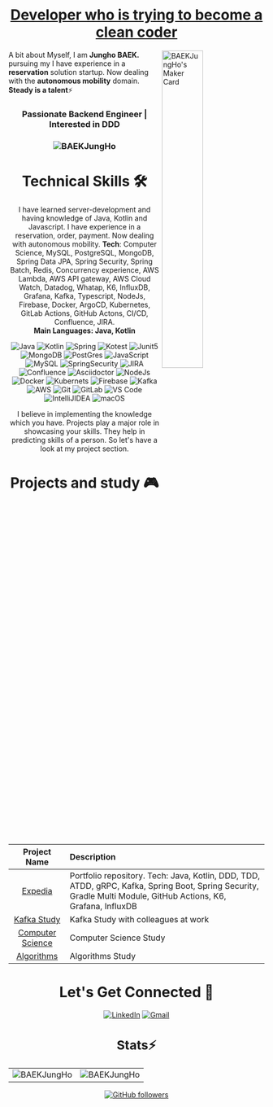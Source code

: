 <h1 align="center" ><a href="https://baekjungho.github.io/wiki/cleancode/cleancode-guide/" target="_blank"> Developer who is trying to become a clean coder </a></h1>
<a href="https://makers.appwrite.io/BAEKJungHo">
    <img width="40%" align="right" src="https://appwrite.io/cards/makers/BAEKJungHo" alt="BAEKJungHo's Maker Card" />
</a>

A bit about Myself, I am <b>Jungho BAEK.</b> pursuing my I have experience in a <b>reservation</b> solution startup. Now dealing with the <b>autonomous mobility</b> domain. <b>Steady is a talent</b>⚡

<h3 align="center"> Passionate Backend Engineer | Interested in DDD </h3>

<h3><p align="center"> <img src="https://komarev.com/ghpvc/?username=BAEKJungHo&label=Profile%20views&color=6805D3&style=flat" alt="BAEKJungHo" /></p></h3>
   <div align="center">

<h1>Technical Skills 🛠</h1>
   
I have learned server-development and having knowledge of Java, Kotlin and Javascript. I have experience in a reservation, order, payment. Now dealing with autonomous mobility. <b>Tech</b>: Computer Science, MySQL, PostgreSQL, MongoDB, Spring Data JPA, Spring Security, Spring Batch, Redis, Concurrency experience, AWS Lambda, AWS API gateway, AWS Cloud Watch, Datadog, Whatap, K6, InfluxDB, Grafana, Kafka, Typescript, NodeJs, Firebase, Docker, ArgoCD, Kubernetes, GitLab Actions, GitHub Actons, CI/CD, Confluence, JIRA.<br>
 <b>Main Languages: Java, Kotlin</b>

<p align="center"> 
 <img alt="Java" src="https://img.shields.io/badge/java-D00000.svg?&style=for-the-badge&logo=java&logoColor=white" />
 <img alt="Kotlin" src="https://img.shields.io/badge/kotlin-7F52FF.svg?&style=for-the-badge&logo=kotlin&logoColor=white" />
 <img alt="Spring" src="https://img.shields.io/badge/Spring-6DB33F?style=for-the-badge&logo=Spring&logoColor=white">
 <img alt="Kotest" src="https://img.shields.io/badge/Kotest-12133F?style=for-the-badge&logo=Kotlin&logoColor=blue">
 <img alt="Junit5" src="https://img.shields.io/badge/Junit5-25A162?style=for-the-badge&logo=Junit5&logoColor=blue">
 <img alt="MongoDB" src="https://img.shields.io/badge/MongoDB-white?style=for-the-badge&logo=mongodb&logoColor=4EA94B" />
 <img alt="PostGres" src="https://img.shields.io/badge/postgres-%23316192.svg?style=for-the-badge&logo=postgresql&logoColor=white">
 <img alt="JavaScript" src="https://img.shields.io/badge/javascript-%23323330.svg?&style=for-the-badge&logo=javascript&logoColor=%23F7DF1E" />
 <img alt="MySQL" src="https://img.shields.io/badge/MySQL-00000F?style=for-the-badge&logo=mysql&logoColor=white" />
 <img alt="SpringSecurity" src="https://img.shields.io/badge/SpringSecurity-6DB33F?style=for-the-badge&logo=SpringSecurity&logoColor=white" />
 <img alt="JIRA" src="https://img.shields.io/badge/JIRA-0052CC?style=for-the-badge&logo=Jira&logoColor=white">
 <img alt="Confluence" src="https://img.shields.io/badge/Confluence-172B4D?style=for-the-badge&logo=Confluence&logoColor=white">
 <img alt="Asciidoctor" src="https://img.shields.io/badge/Asciidoctor-E40046?style=for-the-badge&logo=Asciidoctor&logoColor=4EA94B" />
 <img alt="NodeJs" src="https://img.shields.io/badge/Node.js-339933?style=for-the-badge&logo=nodedotjs&logoColor=white" />
 <img alt="Docker" src="https://img.shields.io/badge/-Docker-46a2f1?&style=for-the-badge&logo=docker&logoColor=white" />
 <img alt="Kubernets" src="https://img.shields.io/badge/kubernetes-326ce5.svg?&style=for-the-badge&logo=kubernetes&logoColor=white" />
 <img alt="Firebase" src="https://img.shields.io/badge/firebase-ffca28?style=for-the-badge&logo=firebase&logoColor=black" />
 <img alt="Kafka" src="https://img.shields.io/badge/kafka-228828?style=for-the-badge&logo=apache&logoColor=black" />
 <img alt="AWS" src="https://img.shields.io/badge/AWS-cddf28.svg?style=for-the-badge&logo=amazon&logoColor=black" />
 <img alt="Git" src="https://img.shields.io/badge/Git-F05032?style=for-the-badge&logo=git&logoColor=white" />
 <img alt="GitLab" src="https://img.shields.io/badge/gitlab-%23181717.svg?style=for-the-badge&logo=gitlab&logoColor=white">
 <img alt="VS Code" src="https://img.shields.io/badge/Visual_Studio_Code-0078D4?style=for-the-badge&logo=visual%20studio%20code&logoColor=white" />
 <img alt="IntelliJIDEA" src="https://img.shields.io/badge/IntelliJIDEA-000000.svg?style=for-the-badge&logo=intellij-idea&logoColor=white" />
 <img alt="macOS" src="https://img.shields.io/badge/mac%20os-000000?style=for-the-badge&logo=apple&logoColor=white">
</p>


I believe in implementing the knowledge which you have. Projects play a major role in showcasing your skills. They help in predicting skills of a person. So let's have a look at my project section.

<h1 align="center">Projects and study 🎮</h1>

| Project Name      | Description | 
| :---:        |    :----   |  
| [Expedia](https://github.com/cIonecoder/expedia)     | Portfolio repository. Tech: Java, Kotlin, DDD, TDD, ATDD, gRPC, Kafka, Spring Boot, Spring Security, Gradle Multi Module, GitHub Actions, K6, Grafana, InfluxDB
| [Kafka Study](https://github.com/asterlsker/kafka)   |Kafka Study with colleagues at work     
| [Computer Science](https://github.com/NKLCWDT/cs)     | Computer Science Study 
| [Algorithms](https://github.com/NKLCWDT/algorithms)     | Algorithms Study

 <h1 align="center">Let's Get Connected 📮</h1>

<div align="center">
    <a  href="https://www.linkedin.com/in/jungho-baek-25541a1b2/" target="_blank"><img alt="LinkedIn" src="https://img.shields.io/badge/linkedin%20-%230077B5.svg?&style=for-the-badge&logo=linkedin&logoColor=white" /></a>
    <a href="mailto:qjxjfld13@gmail.com"><img  alt="Gmail" src="https://img.shields.io/badge/Gmail-D14836?style=for-the-badge&logo=gmail&logoColor=white" /></a>   
</div>
  

<h3 align="center">
    <span> <h2>Stats⚡</h2> </span>   
</h3>
   
   
<table>
  <tr>
    <td><img src="https://github-readme-stats.vercel.app/api?username=BAEKJungHo&include_all_commits=true&count_private=true&show_icons=true&line_height=20&title_color=7A7ADB&icon_color=2234AE&text_color=D3D3D3&bg_color=0,000000,130F40" alt="BAEKJungHo" />
    <td><img align="center" src="https://github-readme-streak-stats.herokuapp.com/?user=BAEKJungHo&theme=dark" alt="BAEKJungHo" /></td>
  </tr>
</table>

[![GitHub followers](https://img.shields.io/github/followers/BAEKJungHo.svg?style=social&label=Follow)](https://github.com/BAEKJungHo?tab=followers)
